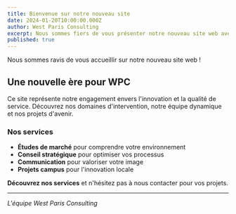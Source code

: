 ```yaml
---
title: Bienvenue sur notre nouveau site
date: 2024-01-20T10:00:00.000Z
author: West Paris Consulting
excerpt: Nous sommes fiers de vous présenter notre nouveau site web avec une interface moderne et intuitive.
published: true
---
```


Nous sommes ravis de vous accueillir sur notre nouveau site web !

## Une nouvelle ère pour WPC

Ce site représente notre engagement envers l'innovation et la qualité de service. Découvrez nos domaines d'intervention, notre équipe dynamique et nos projets d'avenir.

### Nos services

- **Études de marché** pour comprendre votre environnement
- **Conseil stratégique** pour optimiser vos processus
- **Communication** pour valoriser votre image
- **Projets campus** pour l'innovation locale

**Découvrez nos services** et n'hésitez pas à nous contacter pour vos projets.

---

*L'équipe West Paris Consulting*
